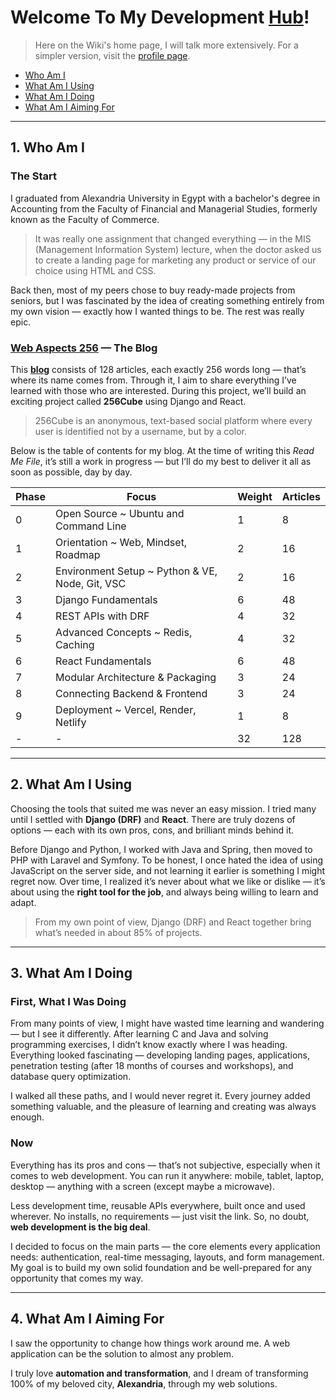 # Welcome To My Development [**Hub**](https://github.com/rhman-ibrahim/rhman-ibrahim/wiki)!

> Here on the Wiki's home page, I will talk more extensively. For a simpler version, visit the [profile page](https://github.com/rhman-ibrahim).

- [Who Am I](#1-who-am-i)
- [What Am I Using](#2-what-am-i-using)
- [What Am I Doing](#3-what-am-i-doing)
- [What Am I Aiming For](#4-what-am-i-aiming-for)

---

## 1. Who Am I

### The Start

I graduated from Alexandria University in Egypt with a bachelor's degree in Accounting from the Faculty of Financial and Managerial Studies, formerly known as the Faculty of Commerce.

> It was really one assignment that changed everything — in the MIS (Management Information System) lecture, when the doctor asked us to create a landing page for marketing any product or service of our choice using HTML and CSS.

Back then, most of my peers chose to buy ready-made projects from seniors, but I was fascinated by the idea of creating something entirely from my own vision — exactly how I wanted things to be. The rest was really epic.

### **[Web Aspects 256](https://web-aspects-256.hashnode.dev)** — The Blog

This **[blog](https://web-aspects-256.hashnode.dev)** consists of 128 articles, each exactly 256 words long — that’s where its name comes from. Through it, I aim to share everything I’ve learned with those who are interested. During this project, we’ll build an exciting project called **256Cube** using Django and React.

> 256Cube is an anonymous, text-based social platform where every user is identified not by a username, but by a color.

Below is the table of contents for my blog. At the time of writing this *Read Me File*, it’s still a work in progress — but I’ll do my best to deliver it all as soon as possible, day by day.

|Phase|Focus|Weight|Articles|
|----|----|----|----|
|0|Open Source ~ Ubuntu and Command Line|1|8|
|1|Orientation ~ Web, Mindset, Roadmap|2|16|
|2|Environment Setup ~ Python & VE, Node, Git, VSC|2|16|
|3|Django Fundamentals|6|48|
|4|REST APIs with DRF|4|32|
|5|Advanced Concepts ~ Redis, Caching|4|32|
|6|React Fundamentals|6|48|
|7|Modular Architecture & Packaging|3|24|
|8|Connecting Backend & Frontend|3|24|
|9|Deployment ~ Vercel, Render, Netlify|1|8|
|-|-|32|128|

---

## 2. What Am I Using

Choosing the tools that suited me was never an easy mission. I tried many until I settled with **Django (DRF)** and **React**. There are truly dozens of options — each with its own pros, cons, and brilliant minds behind it.

Before Django and Python, I worked with Java and Spring, then moved to PHP with Laravel and Symfony. To be honest, I once hated the idea of using JavaScript on the server side, and not learning it earlier is something I might regret now. Over time, I realized it’s never about what we like or dislike — it’s about using the **right tool for the job**, and always being willing to learn and adapt.

> From my own point of view, Django (DRF) and React together bring what’s needed in about 85% of projects.

---

## 3. What Am I Doing

### First, What I Was Doing

From many points of view, I might have wasted time learning and wandering — but I see it differently. After learning C and Java and solving programming exercises, I didn’t know exactly where I was heading. Everything looked fascinating — developing landing pages, applications, penetration testing (after 18 months of courses and workshops), and database query optimization.  

I walked all these paths, and I would never regret it. Every journey added something valuable, and the pleasure of learning and creating was always enough.

### Now

Everything has its pros and cons — that’s not subjective, especially when it comes to web development. You can run it anywhere: mobile, tablet, laptop, desktop — anything with a screen (except maybe a microwave).  

Less development time, reusable APIs everywhere, built once and used wherever. No installs, no requirements — just visit the link. So, no doubt, **web development is the big deal**.

I decided to focus on the main parts — the core elements every application needs: authentication, real-time messaging, layouts, and form management. My goal is to build my own solid foundation and be well-prepared for any opportunity that comes my way.

---

## 4. What Am I Aiming For

I saw the opportunity to change how things work around me. A web application can be the solution to almost any problem.  

I truly love **automation and transformation**, and I dream of transforming 100% of my beloved city, **Alexandria**, through my web solutions.
